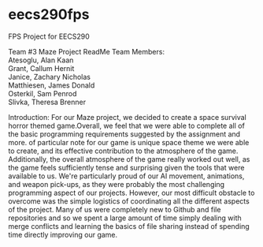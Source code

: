 eecs290fps
==========

FPS Project for EECS290

Team #3 Maze Project ReadMe
Team Members:  
Atesoglu, Alan Kaan  
Grant, Callum Hernit  
Janice, Zachary Nicholas  
Matthiesen, James Donald  
Osterkil, Sam Penrod  
Slivka, Theresa Brenner  

Introduction:
For our Maze project, we decided to create a space survival horror themed game.Overall, we feel that we were able to complete all of the basic programming requirements suggested by the assignment and more. of particular note for our game is unique space theme we were able to create, and its effective contribution to the atmosphere of the game. Additionally, the overall atmosphere of the game really worked out well, as the game feels sufficiently tense and surprising given the tools that were available to us. We're particularly proud of our AI movement, animations, and weapon pick-ups, as they were probably the most challenging programming aspect of our projects. However, our most difficult obstacle to overcome was the simple logistics of coordinating all the different aspects of the project. Many of us were completely new to Github and file repositories and so we spent a large amount of time simply dealing with merge conflicts and learning the basics of file sharing instead of spending time directly improving our game.
